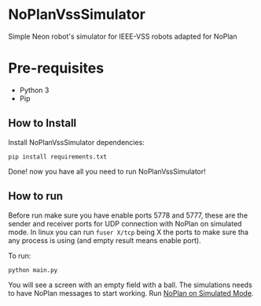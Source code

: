 # NoPlanVssSimulator
Simple Neon robot's simulator for IEEE-VSS robots adapted for NoPlan


# Pre-requisites

- Python 3
- Pip

## How to Install

Install NoPlanVssSimulator dependencies:

```
pip install requirements.txt
```

Done! now you have all you need to run NoPlanVssSimulator!

## How to run

Before run make sure you have enable ports 5778 and 5777, these are the sender and receiver ports for UDP connection with NoPlan on simulated mode. In linux you can run ```fuser X/tcp``` being X the ports to make sure tha any process is using (and empty result means enable port).

To run:

```python
python main.py
```

You will see a screen with an empty field with a ball. The simulations needs to have NoPlan messages to start working. Run [NoPlan on Simulated Mode](https://github.com/project-neon/NoPlan).
